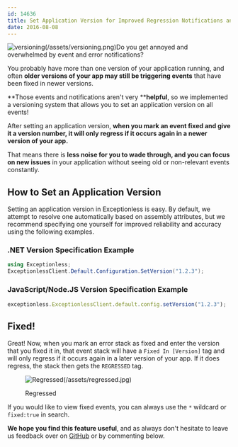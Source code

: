 ```yaml
---
id: 14636
title: Set Application Version for Improved Regression Notifications and Stacking
date: 2016-08-08
---
```

![versioning](/assets/img/news/versioning-300x163.png)(/assets/versioning.png)Do you get annoyed and overwhelmed by event and error notifications?

You probably have more than one version of your application running, and often **older versions of your app may still be triggering events** that have been fixed in newer versions.

**Those events and notifications aren't very ****helpful**, so we implemented a versioning system that allows you to set an application version on all events!

After setting an application version, **when you mark an event fixed and give it a version number, it will only regress if it occurs again in a newer version of your app.**

That means there is **less noise for you to wade through, and you can focus on new issues** in your application without seeing old or non-relevant events constantly.<!--more-->

## How to Set an Application Version

Setting an application version in Exceptionless is easy. By default, we attempt to resolve one automatically based on assembly attributes, but we recommend specifying one yourself for improved reliability and accuracy using the following examples.

### .NET Version Specification Example

```cs
using Exceptionless;
ExceptionlessClient.Default.Configuration.SetVersion("1.2.3");
```

### JavaScript/Node.JS Version Specification Example

```js
exceptionless.ExceptionlessClient.default.config.setVersion("1.2.3");
```

## Fixed!

Great! Now, when you mark an error stack as fixed and enter the version that you fixed it in, that event stack will have a `Fixed In [Version]` tag and will only regress if it occurs again in a later version of your app. If it does regress, the stack then gets the `REGRESSED` tag.<figure id="attachment_14647" class="thumbnail wp-caption aligncenter" style="width: 300px">

![Regressed](/assets/img/news/regressed-300x91.jpg)(/assets/regressed.jpg)<figcaption class="caption wp-caption-text">Regressed</figcaption></figure>

If you would like to view fixed events, you can always use the `*` wildcard or `fixed:true` in search.

**We hope you find this feature useful**, and as always don't hesitate to leave us feedback over on [GitHub](https://github.com/exceptionless/Exceptionless/issues) or by commenting below.
